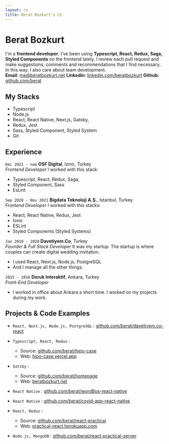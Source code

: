 ```yaml
---
layout: cv
title: Berat Bozkurt's CV
---
```


# Berat Bozkurt
I'm a **frontend developer**. I've been using **Typescript, React, Redux, Saga, Styled Components** on the frontend lately. I review each pull request and make suggestions, comments and recommendations that I find necessary. In this way, I also care about team development. <br/>
**Email**: me@beratbozkurt.net 
**Linkedin**: [linkedin.com/beratbozkurt](https://www.linkedin.com/in/beratbozkurt/)
**Github**: [github.com/berat](https://github.com/berat)

## My Stacks

- Typescript
- Node.js
- React, React Native, Next.js, Gatsby, 
- Redux, Jest
- Sass, Styled Component, Styled System
- Git

## Experience

`Dec 2021 - now`
__OSF Digital__, Izmir, Turkey  
_Frontend Developer_
I worked with this stack:
- Typescript, React, Redux, Saga, 
- Styled Component, Sass
- EsLint


`Sep 2020 - Nov 2021`
__Bigdata Teknoloji A.Ş.__, Istanbul, Turkey  
_Frontend Developer_
I worked with this stacks:
- React, React Native, Redux, Jest
- Ionic
- ESLint
- Styled Components (Styled Systems)


`Jan 2019 - 2020`
__Davetiyem.Co__, Turkey  
_Founder & Full Stack Developer_
It was my startup. The startup is where couples can create digital wedding invitation.
- I used React, Next.js, Node.js, PostgreSQL
- And I manage all the other things.


`2015 - 2016`
__Doruk Interaktif__, Ankara, Turkey  
_Front-End Developer_

- I worked in office about Ankara a short time. I worked on my projects during my work.


## Projects & Code Examples


- `React, Next.js, Node.js, PostgreSQL` : [github.com/berat/davetiyem.co-react](https://github.com/berat/Davetiyem.co-React)

- `Typescript, React, Redux` : 
  - Source: [github.com/berat/hipo-case](https://github.com/berat/hipo-case)
  - Web: [hipo-case.vercel.app](https://hipo-case.vercel.app/search)
- `Gatsby` : 
  - Source: [github.com/berat/homepage](https://github.com/berat/homepage)
  - Web: [beratbozkurt.net](https://beratbozkurt.net)

- `React Native` : [github.com/berat/wordBox-react-native](https://github.com/berat/wordBox-react-native)

- `React Native` : [github.com/berat/covid-app-react-native](https://github.com/berat/covid-app-react-native)

- `React, Redux` : 
  - Source: [github.com/berat/react-practical](https://github.com/berat/react-practical)
  - Web: [practical-react.herokuapp.com](https://practical-react.herokuapp.com/)
  
- `Node.js, MongoDB` : [github.com/berat/react-practical-server](https://github.com/berat/react-practical-server)

  
  
